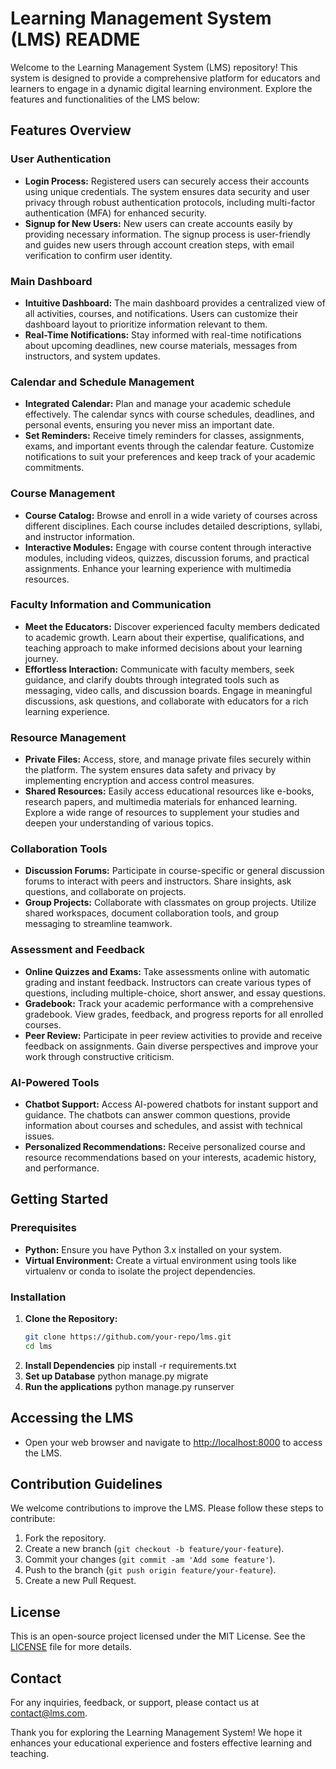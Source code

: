 # Learning Management System (LMS) README

Welcome to the Learning Management System (LMS) repository! This system is designed to provide a comprehensive platform for educators and learners to engage in a dynamic digital learning environment. Explore the features and functionalities of the LMS below:

## Features Overview

### User Authentication
- **Login Process:** Registered users can securely access their accounts using unique credentials. The system ensures data security and user privacy through robust authentication protocols, including multi-factor authentication (MFA) for enhanced security.
- **Signup for New Users:** New users can create accounts easily by providing necessary information. The signup process is user-friendly and guides new users through account creation steps, with email verification to confirm user identity.

### Main Dashboard
- **Intuitive Dashboard:** The main dashboard provides a centralized view of all activities, courses, and notifications. Users can customize their dashboard layout to prioritize information relevant to them.
- **Real-Time Notifications:** Stay informed with real-time notifications about upcoming deadlines, new course materials, messages from instructors, and system updates.

### Calendar and Schedule Management
- **Integrated Calendar:** Plan and manage your academic schedule effectively. The calendar syncs with course schedules, deadlines, and personal events, ensuring you never miss an important date.
- **Set Reminders:** Receive timely reminders for classes, assignments, exams, and important events through the calendar feature. Customize notifications to suit your preferences and keep track of your academic commitments.

### Course Management
- **Course Catalog:** Browse and enroll in a wide variety of courses across different disciplines. Each course includes detailed descriptions, syllabi, and instructor information.
- **Interactive Modules:** Engage with course content through interactive modules, including videos, quizzes, discussion forums, and practical assignments. Enhance your learning experience with multimedia resources.

### Faculty Information and Communication
- **Meet the Educators:** Discover experienced faculty members dedicated to academic growth. Learn about their expertise, qualifications, and teaching approach to make informed decisions about your learning journey.
- **Effortless Interaction:** Communicate with faculty members, seek guidance, and clarify doubts through integrated tools such as messaging, video calls, and discussion boards. Engage in meaningful discussions, ask questions, and collaborate with educators for a rich learning experience.

### Resource Management
- **Private Files:** Access, store, and manage private files securely within the platform. The system ensures data safety and privacy by implementing encryption and access control measures.
- **Shared Resources:** Easily access educational resources like e-books, research papers, and multimedia materials for enhanced learning. Explore a wide range of resources to supplement your studies and deepen your understanding of various topics.

### Collaboration Tools
- **Discussion Forums:** Participate in course-specific or general discussion forums to interact with peers and instructors. Share insights, ask questions, and collaborate on projects.
- **Group Projects:** Collaborate with classmates on group projects. Utilize shared workspaces, document collaboration tools, and group messaging to streamline teamwork.

### Assessment and Feedback
- **Online Quizzes and Exams:** Take assessments online with automatic grading and instant feedback. Instructors can create various types of questions, including multiple-choice, short answer, and essay questions.
- **Gradebook:** Track your academic performance with a comprehensive gradebook. View grades, feedback, and progress reports for all enrolled courses.
- **Peer Review:** Participate in peer review activities to provide and receive feedback on assignments. Gain diverse perspectives and improve your work through constructive criticism.

### AI-Powered Tools
- **Chatbot Support:** Access AI-powered chatbots for instant support and guidance. The chatbots can answer common questions, provide information about courses and schedules, and assist with technical issues.
- **Personalized Recommendations:** Receive personalized course and resource recommendations based on your interests, academic history, and performance.

## Getting Started

### Prerequisites
- **Python:** Ensure you have Python 3.x installed on your system.
- **Virtual Environment:** Create a virtual environment using tools like virtualenv or conda to isolate the project dependencies.

### Installation
1. **Clone the Repository:**
   ```bash
   git clone https://github.com/your-repo/lms.git
   cd lms
2. **Install Dependencies**
   pip install -r requirements.txt
3. **Set up Database**
   python manage.py migrate
4. **Run the applications**
   python manage.py runserver
## Accessing the LMS
- Open your web browser and navigate to [http://localhost:8000](http://localhost:8000) to access the LMS.

## Contribution Guidelines
We welcome contributions to improve the LMS. Please follow these steps to contribute:

1. Fork the repository.
2. Create a new branch (`git checkout -b feature/your-feature`).
3. Commit your changes (`git commit -am 'Add some feature'`).
4. Push to the branch (`git push origin feature/your-feature`).
5. Create a new Pull Request.

## License
This is an open-source project licensed under the MIT License. See the [LICENSE](LICENSE) file for more details.

## Contact
For any inquiries, feedback, or support, please contact us at [contact@lms.com](mailto:contact@lms.com).

Thank you for exploring the Learning Management System! We hope it enhances your educational experience and fosters effective learning and teaching.

   
